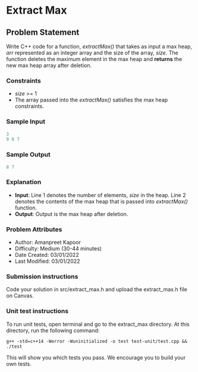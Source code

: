 # Extract Max

## Problem Statement  
Write C++ code for a function, *extractMax()* that takes as input a max heap, *arr* represented as an integer array and the size of the array, *size*. The function deletes the maximum element in the max heap and **returns** the new max heap array after deletion.

### Constraints
- *size* >= 1  
- The array passed into the *extractMax()* satisfies the max heap constraints.

### Sample Input
```c++
3 
9 8 7
```

### Sample Output
```c++
8 7
```

### Explanation  
- **Input**: Line 1 denotes the number of elements, *size* in the heap. Line 2 denotes the contents of the max heap that is passed into *extractMax()* function.
- **Output**: Output is the max heap after deletion. 

### Problem Attributes
- Author: Amanpreet Kapoor
- Difficulty: Medium (30-44 minutes)
- Date Created: 03/01/2022
- Last Modified: 03/01/2022


### Submission instructions
Code your solution in src/extract_max.h and upload the extract_max.h file on Canvas.


### Unit test instructions
To run unit tests, open terminal and go to the extract_max directory. At this directory, run the following command:

`g++ -std=c++14 -Werror -Wuninitialized -o test test-unit/test.cpp && ./test`

This will show you which tests you pass. We encourage you to build your own tests.
